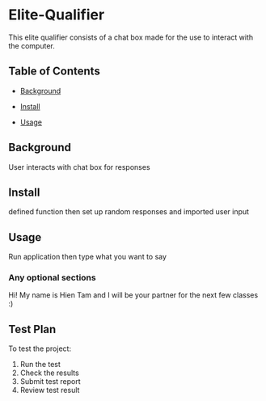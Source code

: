 # Elite-Qualifier

This elite qualifier consists of a chat box made for the use to interact with the computer. 

## Table of Contents

- [Background](#background)

- [Install](#install)

- [Usage](#usage)

## Background

User interacts with chat box for responses

## Install

defined function then set up random responses and imported user input
## Usage

Run application then type what you want to say

### Any optional sections

Hi! My name is Hien Tam and I will be your partner for the next few classes :)

## Test Plan

To test the project:

1. Run the test
2. Check the results
3. Submit test report
4. Review test result

